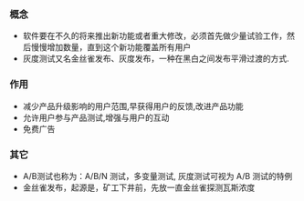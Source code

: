 ### 概念

- 软件要在不久的将来推出新功能或者重大修改，必须首先做少量试验工作，然后慢慢增加数量，直到这个新功能覆盖所有用户
- 灰度测试又名金丝雀发布、灰度发布，一种在黑白之间发布平滑过渡的方式.

### 作用

- 减少产品升级影响的用户范围,早获得用户的反馈,改进产品功能
- 允许用户参与产品测试,增强与用户的互动
- 免费广告

### 其它
- A/B测试也称为：A/B/N 测试，多变量测试, 灰度测试可视为 A/B 测试的特例
- 金丝雀发布，起源是，矿工下井前，先放一直金丝雀探测瓦斯浓度